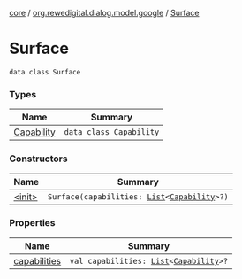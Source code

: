 [core](../../index.md) / [org.rewedigital.dialog.model.google](../index.md) / [Surface](./index.md)

# Surface

`data class Surface`

### Types

| Name | Summary |
|---|---|
| [Capability](-capability/index.md) | `data class Capability` |

### Constructors

| Name | Summary |
|---|---|
| [&lt;init&gt;](-init-.md) | `Surface(capabilities: `[`List`](https://kotlinlang.org/api/latest/jvm/stdlib/kotlin.collections/-list/index.html)`<`[`Capability`](-capability/index.md)`>?)` |

### Properties

| Name | Summary |
|---|---|
| [capabilities](capabilities.md) | `val capabilities: `[`List`](https://kotlinlang.org/api/latest/jvm/stdlib/kotlin.collections/-list/index.html)`<`[`Capability`](-capability/index.md)`>?` |
